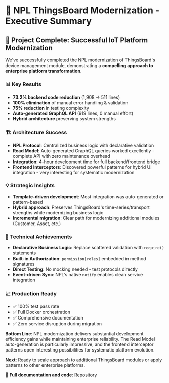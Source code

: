 # 🚀 NPL ThingsBoard Modernization - Executive Summary

## 🎯 Project Complete: Successful IoT Platform Modernization

We've successfully completed the NPL modernization of ThingsBoard's device management module, demonstrating a **compelling approach to enterprise platform transformation**.

### 📊 Key Results
- **73.2% backend code reduction** (1,908 → 511 lines)
- **100% elimination** of manual error handling & validation
- **75% reduction** in testing complexity
- **Auto-generated GraphQL API** (919 lines, 0 manual effort)
- **Hybrid architecture** preserving system strengths

### 🏗️ Architecture Success
- **NPL Protocol**: Centralized business logic with declarative validation
- **Read Model**: Auto-generated GraphQL queries worked excellently - complete API with zero maintenance overhead
- **Integration**: 4-hour development time for full backend/frontend bridge
- **Frontend Interceptors**: Discovered powerful patterns for hybrid UI integration - very interesting for systematic modernization

### 💡 Strategic Insights
- **Template-driven development**: Most integration was auto-generated or pattern-based
- **Hybrid approach**: Preserves ThingsBoard's time-series/transport strengths while modernizing business logic
- **Incremental migration**: Clear path for modernizing additional modules (Customer, Asset, etc.)

### 🔧 Technical Achievements
- **Declarative Business Logic**: Replace scattered validation with `require()` statements
- **Built-in Authorization**: `permission[roles]` embedded in method signatures
- **Direct Testing**: No mocking needed - test protocols directly
- **Event-driven Sync**: NPL's native `notify` enables clean service integration

### 📈 Production Ready
- ✅ 100% test pass rate
- ✅ Full Docker orchestration
- ✅ Comprehensive documentation
- ✅ Zero service disruption during migration

**Bottom Line**: NPL modernization delivers substantial development efficiency gains while maintaining enterprise reliability. The Read Model auto-generation is particularly impressive, and the frontend interceptor patterns open interesting possibilities for systematic platform evolution.

**Next**: Ready to scale approach to additional ThingsBoard modules or apply patterns to other enterprise platforms.

📁 **Full documentation and code**: [Repository](https://github.com/jk-nd/npl-thingsboard-modernization) 